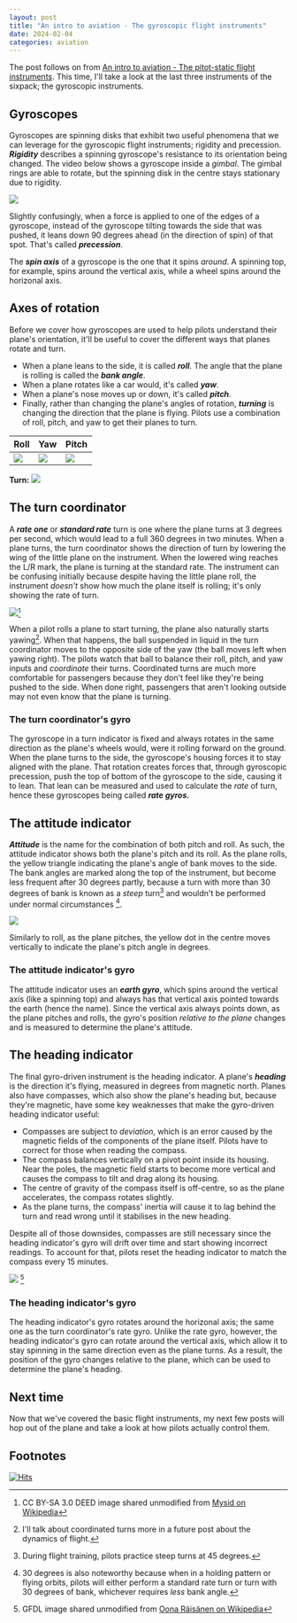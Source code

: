 ```yaml
---
layout: post
title: "An intro to aviation - The gyroscopic flight instruments"
date: 2024-02-04
categories: aviation
---
```


The post follows on from [An intro to aviation - The pitot-static flight instruments](https://brydonleonard.github.io/aviation/2024/01/21/aviation-pitot-static-instruments.html). This time, I'll take a look at the last three instruments of the sixpack; the gyroscopic instruments.

## Gyroscopes

Gyroscopes are spinning disks that exhibit two useful phenomena that we can leverage for the gyroscopic flight instruments; rigidity and precession. ***Rigidity*** describes a spinning gyroscope's resistance to its orientation being changed. The video below shows a gyroscope inside a *gimbal*. The gimbal rings are able to rotate, but the spinning disk in the centre stays stationary due to rigidity.

![](/assets/images/2024-02-04-aviation-gyroscopic-instruments/gyroscope_operation.gif)

Slightly confusingly, when a force is applied to one of the edges of a gyroscope, instead of the gyroscope tilting towards the side that was pushed, it leans down 90 degrees ahead (in the direction of spin) of that spot. That's called ***precession***.

The ***spin axis*** of a gyroscope is the one that it spins *around*. A spinning top, for example, spins around the vertical axis, while a wheel spins around the horizonal axis. 

## Axes of rotation

Before we cover how gyroscopes are used to help pilots understand their plane's orientation, it'll be useful to cover the different ways that planes rotate and turn.
- When a plane leans to the side, it is called ***roll***. The angle that the plane is rolling is called the ***bank angle***.
- When a plane rotates like a car would, it's called ***yaw***.
- When a plane's nose moves up or down, it's called ***pitch***.
- Finally, rather than changing the plane's angles of rotation, ***turning*** is changing the direction that the plane is flying. Pilots use a combination of roll, pitch, and yaw to get their planes to turn.

| Roll | Yaw | Pitch |
| ---- | ---- | ---- |
| ![](/assets/images/2024-02-04-aviation-gyroscopic-instruments/roll.gif) | ![](/assets/images/2024-02-04-aviation-gyroscopic-instruments/yaw.gif) | ![](/assets/images/2024-02-04-aviation-gyroscopic-instruments/pitch.gif) |

**Turn:**
![](/assets/images/2024-02-04-aviation-gyroscopic-instruments/turn.png)

## The turn coordinator

A ***rate one*** or ***standard rate*** turn is one where the plane turns at 3 degrees per second, which would lead to a full 360 degrees in two minutes. When a plane turns, the turn coordinator shows the direction of turn by lowering the wing of the little plane on the instrument. When the lowered wing reaches the L/R mark, the plane is turning at the standard rate. The instrument can be confusing initially because despite having the little plane roll, the instrument *doesn't* show how much the plane itself is rolling; it's only showing the rate of turn.

![](/assets/images/2024-02-04-aviation-gyroscopic-instruments/turn_coordinator.png)[^1] 

When a pilot rolls a plane to start turning, the plane also naturally starts yawing[^2]. When that happens, the ball suspended in liquid in the turn coordinator moves to the opposite side of the yaw (the ball moves left when yawing right). The pilots watch that ball to balance their roll, pitch, and yaw inputs and *coordinate* their turns. Coordinated turns are much more comfortable for passengers because they don't feel like they're being pushed to the side. When done right, passengers that aren't looking outside may not even know that the plane is turning.

### The turn coordinator's gyro

The gyroscope in a turn indicator is fixed and always rotates in the same direction as the plane's wheels would, were it rolling forward on the ground. When the plane turns to the side, the gyroscope's housing forces it to stay aligned with the plane. That rotation creates forces that, through gyroscopic precession, push the top of bottom of the gyroscope to the side, causing it to lean. That lean can be measured and used to calculate the *rate* of turn, hence these gyroscopes being called ***rate gyros.***

## The attitude indicator

***Attitude*** is the name for the combination of both pitch and roll. As such, the attitude indicator shows both the plane's pitch and its roll. As the plane rolls, the yellow triangle indicating the plane's angle of bank moves to the side. The bank angles are marked along the top of the instrument, but become less frequent after 30 degrees partly, because a turn with more than 30 degrees of bank is known as a *steep* turn[^3] and wouldn't be performed under normal circumstances [^4].

![](/assets/images/2024-02-04-aviation-gyroscopic-instruments/attitude_indicator.png)

Similarly to roll, as the plane pitches, the yellow dot in the centre moves vertically to indicate the plane's pitch angle in degrees.

### The attitude indicator's gyro

The attitude indicator uses an ***earth gyro***, which spins around the vertical axis (like a spinning top) and always has that vertical axis pointed towards the earth (hence the name). Since the vertical axis always points down, as the plane pitches and rolls, the gyro's position *relative to the plane* changes and is measured to determine the plane's attitude.

## The heading indicator

The final gyro-driven instrument is the heading indicator. A plane's ***heading*** is the direction it's flying, measured in degrees from magnetic north. Planes also have compasses, which also show the plane's heading but, because they're magnetic, have some key weaknesses that make the gyro-driven heading indicator useful:
- Compasses are subject to *deviation*, which is an error caused by the magnetic fields of the components of the plane itself. Pilots have to correct for those when reading the compass.
- The compass balances vertically on a pivot point inside its housing. Near the poles, the magnetic field starts to become more vertical and causes the compass to tilt and drag along its housing.
- The centre of gravity of the compass itself is off-centre, so as the plane accelerates, the compass rotates slightly.
- As the plane turns, the compass' inertia will cause it to lag behind the turn and read wrong until it stabilises in the new heading.

Despite all of those downsides, compasses are still necessary since the heading indicator's gyro will drift over time and start showing incorrect readings. To account for that, pilots reset the heading indicator to match the compass every 15 minutes.

![](/assets/images/2024-02-04-aviation-gyroscopic-instruments/heading_indicator.png) [^5]

### The heading indicator's gyro

The heading indicator's gyro rotates around the horizonal axis; the same one as the turn coordinator's rate gyro. Unlike the rate gyro, however, the heading indicator's gyro can rotate around the vertical axis, which allow it to stay spinning in the same direction even as the plane turns. As a result, the position of the gyro changes relative to the plane, which can be used to determine the plane's heading.

## Next time

Now that we've covered the basic flight instruments, my next few posts will hop out of the plane and take a look at how pilots actually control them.

## Footnotes

[^1]: CC BY-SA 3.0 DEED image shared unmodified from [Mysid on Wikipedia](https://commons.wikimedia.org/wiki/File:Turn_coordinator_-_coordinated.svg)
[^2]: I'll talk about coordinated turns more in a future post about the dynamics of flight.
[^3]: During flight training, pilots practice steep turns at 45 degrees. 
[^4]: 30 degrees is also noteworthy because when in a holding pattern or flying orbits, pilots will either perform a standard rate turn or turn with 30 degrees of bank, whichever requires *less* bank angle.
[^5]: GFDL image shared unmodified from [Oona Räisänen on Wikipedia](https://en.m.wikipedia.org/wiki/File:Heading_indicator.svg)

[![Hits](https://hits.seeyoufarm.com/api/count/incr/badge.svg?url=https%3A%2F%2Fbrydonleonard.github.io%2Faviation%2F2024%2F02%2F04%2Faviation-gyro-instruments.html&count_bg=%2379C83D&title_bg=%23555555&icon=&icon_color=%23E7E7E7&title=hits&edge_flat=false)](https://hits.seeyoufarm.com)